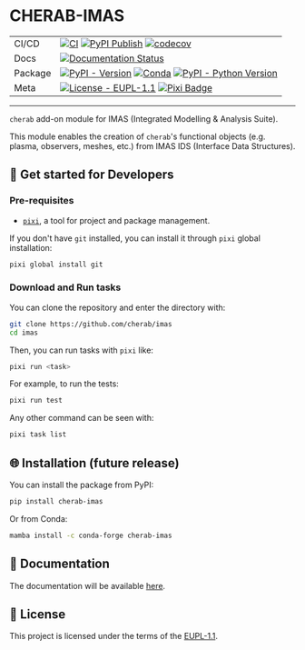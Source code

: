 # CHERAB-IMAS

<!-- BEGIN-HEADER -->

|         |                                                                                                                     |
| ------- | ------------------------------------------------------------------------------------------------------------------- |
| CI/CD   | [![CI][ci-badge]][ci] [![PyPI Publish][PyPI-publish-badge]][PyPi-publish] [![codecov][codecov-badge]][codecov]      |
| Docs    | [![Documentation Status][docs-badge]][docs]                                                                         |
| Package | [![PyPI - Version][pypi-badge]][pypi] [![Conda][conda-badge]][conda] [![PyPI - Python Version][python-badge]][pypi] |
| Meta    | [![License - EUPL-1.1][license-badge]][license] [![Pixi Badge][pixi-badge]][pixi-url]                               |

[ci]: https://github.com/cherab/imas/actions/workflows/ci.yaml
[ci-badge]: https://img.shields.io/github/actions/workflow/status/cherab/imas/ci.yaml?style=flat-square&logo=GitHub&label=CI
[codecov]: https://codecov.io/github/cherab/imas
[codecov-badge]: https://img.shields.io/codecov/c/github/cherab/imas?token=05LZGWUUXA&style=flat-square&logo=codecov
[conda]: https://prefix.dev/channels/conda-forge/packages/cherab-imas
[conda-badge]: https://img.shields.io/conda/vn/conda-forge/cherab-imas?logo=conda-forge&style=flat-square
[docs]: https://cherab-imas.readthedocs.io/en/latest/?badge=latest
[docs-badge]: https://readthedocs.org/projects/cherab-imas/badge/?version=latest&style=flat-square
[license]: https://opensource.org/licenses/EUPL-1.1
[license-badge]: https://img.shields.io/badge/license-EUPL_1.1%20-blue?style=flat-square
[pixi-badge]: https://img.shields.io/endpoint?url=https://raw.githubusercontent.com/prefix-dev/pixi/main/assets/badge/v0.json&style=flat-square
[pixi-url]: https://pixi.sh
[pypi]: https://pypi.org/project/cherab-imas/
[pypi-badge]: https://img.shields.io/pypi/v/cherab-imas?label=PyPI&logo=pypi&logoColor=gold&style=flat-square
[pypi-publish]: https://github.com/cherab/imas/actions/workflows/deploy-pypi.yml
[pypi-publish-badge]: https://img.shields.io/github/actions/workflow/status/cherab/imas/deploy-pypi.yml?style=flat-square&label=PyPI%20Publish&logo=github
[python-badge]: https://img.shields.io/pypi/pyversions/cherab-imas?logo=Python&logoColor=gold&style=flat-square

---

`cherab` add-on module for IMAS (Integrated Modelling & Analysis Suite).

This module enables the creation of `cherab`'s functional objects (e.g. plasma, observers, meshes, etc.) from IMAS IDS (Interface Data Structures).

<!-- END-HEADER -->

## 🔧 Get started for Developers

### Pre-requisites

- [`pixi`](pixi-url), a tool for project and package management.

If you don't have `git` installed, you can install it through `pixi` global installation:

```bash
pixi global install git
```

### Download and Run tasks

You can clone the repository and enter the directory with:

```bash
git clone https://github.com/cherab/imas
cd imas
```

Then, you can run tasks with `pixi` like:

```bash
pixi run <task>
```

For example, to run the tests:

```bash
pixi run test
```

Any other command can be seen with:

```bash
pixi task list
```

## 🌐 Installation (future release)

You can install the package from PyPI:

```bash
pip install cherab-imas
```

Or from Conda:

```bash
mamba install -c conda-forge cherab-imas
```

## 📝 Documentation

The documentation will be available [here][docs].

## 📄 License

This project is licensed under the terms of the [EUPL-1.1][license].

